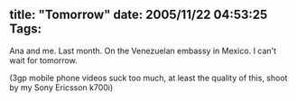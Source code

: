 title: "Tomorrow"
date: 2005/11/22 04:53:25
Tags:
---
Ana and me. Last month. On the Venezuelan embassy in Mexico. I can't wait for tomorrow.

(3gp mobile phone videos suck too much, at least the quality of this, shoot by my Sony Ericsson k700i)
